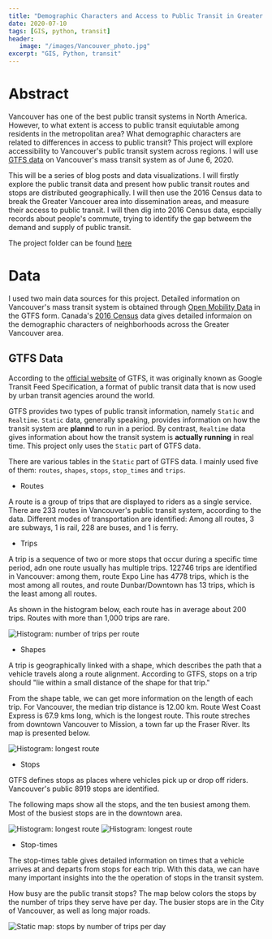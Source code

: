 ```yaml
---
title: "Demographic Characters and Access to Public Transit in Greater Vancouver"
date: 2020-07-10
tags: [GIS, python, transit]
header:
   image: "/images/Vancouver_photo.jpg"
excerpt: "GIS, Python, transit"
---
```

# Abstract

Vancouver has one of the best public transit systems in North America. However, to what extent is access to public transit equiutable among residents in the metropolitan area? What demographic characters are related to differences in access to public transit? This project will explore accessibility to Vancouver's public transit system across regions. I will use [GTFS data](https://gtfs.org/) on Vancouver's mass transit system as of June 6, 2020. 

This will be a series of blog posts and data visualizations. I will firstly explore the public transit data and present how public transit routes and stops are distributed geographically. I will then use the 2016 Census data to break the Greater Vancouer area into dissemination areas, and measure their access to public transit. I will then dig into 2016 Census data, espcially records about people's commute, trying to identify the gap betweem the demand and supply of public transit. 

The project folder can be found [here](https://github.com/ZIBOWANGKANGYU/Vancouver_transit)

# Data

I used two main data sources for this project. Detailed information on Vancouver's mass transit system is obtained through [Open Mobility Data](https://transitfeeds.com/) in the GTFS form. Canada's [2016 Census](https://www12.statcan.gc.ca/census-recensement/2016/dp-pd/index-eng.cfm) data gives detailed informaion on the demographic characters of neighborhoods across the Greater Vancouver area. 

## GTFS Data

According to the [official website](https://gtfs.org/gtfs-background) of GTFS, it was originally known as Google Transit Feed Specification, a format of public transit data that is now used by urban transit agencies around the world. 

GTFS provides two types of public transit information, namely `Static` and `Realtime`. `Static` data, generally speaking, provides information on how the transit system are **plannd** to run in a period. By contrast, `Realtime` data gives information about how the transit system is **actually running** in real time. This project only uses the `Static` part of GTFS data.

There are various tables in the `Static` part of GTFS data. I mainly used five of them: `routes`, `shapes`, `stops`, `stop_times` and `trips`. 

- Routes

A route is a group of trips that are displayed to riders as a single service. There are 233 routes in Vancouver's public transit system, according to the data. Different modes of transportation are identified: Among all routes, 3 are subways, 1 is rail, 228 are buses, and 1 is ferry.

- Trips

A trip is a sequence of two or more stops that occur during a specific time period, adn one route usually has multiple trips. 122746 trips are identified in Vancouver: among them, route Expo Line has 4778 trips, which is the most among all routes, and route Dunbar/Downtown has 13 trips, which is the least among all routes.

As shown in the histogram below, each route has in average about 200 trips. Routes with more than 1,000 trips are rare.

<img src="{{ site.url }}{{ site.baseurl }}/images/Vancouver_transit/plots/stops_cnt_trips_hist.png" alt="Histogram: number of trips per route">

- Shapes

A trip is geographically linked with a shape, which describes the path that a vehicle travels along a route alignment. According to GTFS, stops on a trip should "lie within a small distance of the shape for that trip."

From the shape table, we can get more information on the length of each trip. For Vancouver, the median trip distance is 12.00 km. Route West Coast Express is 67.9 kms long, which is the longest route. This route streches from downtown Vancouver to Mission, a town far up the Fraser River. Its map is presented below.

<img src="{{ site.url }}{{ site.baseurl }}/images/Vancouver_transit/plots/lines_max.png" alt="Histogram: longest route">

- Stops

GTFS defines stops as places where vehicles pick up or drop off riders. Vancouver's public 8919 stops are identified.

The following maps show all the stops, and the ten busiest among them. Most of the busiest stops are in the downtown area. 

<img src="{{ site.url }}{{ site.baseurl }}/images/Vancouver_transit/plots/stops.png" alt="Histogram: longest route">

<img src="{{ site.url }}{{ site.baseurl }}/images/Vancouver_transit/plots/stops_bz.png" alt="Histogram: longest route">

- Stop-times

The stop-times table gives detailed information on times that a vehicle arrives at and departs from stops for each trip. With this data, we can have many important insights into the the operation of stops in the transit system. 

How busy are the public transit stops? The map below colors the stops by the number of trips they serve have per day. The busier stops are in the City of Vancouver, as well as long major roads. 

<img src="{{ site.url }}{{ site.baseurl }}/images/pythonDS/plots/stops_cnt_trips.png" alt="Static map: stops by number of trips per day">
